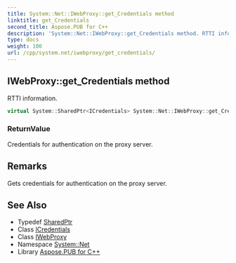 ```yaml
---
title: System::Net::IWebProxy::get_Credentials method
linktitle: get_Credentials
second_title: Aspose.PUB for C++
description: 'System::Net::IWebProxy::get_Credentials method. RTTI information in C++.'
type: docs
weight: 100
url: /cpp/system.net/iwebproxy/get_credentials/
---
```

## IWebProxy::get_Credentials method


RTTI information.

```cpp
virtual System::SharedPtr<ICredentials> System::Net::IWebProxy::get_Credentials()=0
```


### ReturnValue

Credentials for authentication on the proxy server.
## Remarks


Gets credentials for authentication on the proxy server. 
## See Also

* Typedef [SharedPtr](../../../system/sharedptr/)
* Class [ICredentials](../../icredentials/)
* Class [IWebProxy](../)
* Namespace [System::Net](../../)
* Library [Aspose.PUB for C++](../../../)
